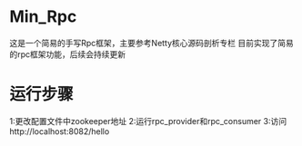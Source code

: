 # Min_Rpc
这是一个简易的手写Rpc框架，主要参考Netty核心源码剖析专栏
目前实现了简易的rpc框架功能，后续会持续更新
# 运行步骤
1:更改配置文件中zookeeper地址
2:运行rpc_provider和rpc_consumer
3:访问http://localhost:8082/hello
